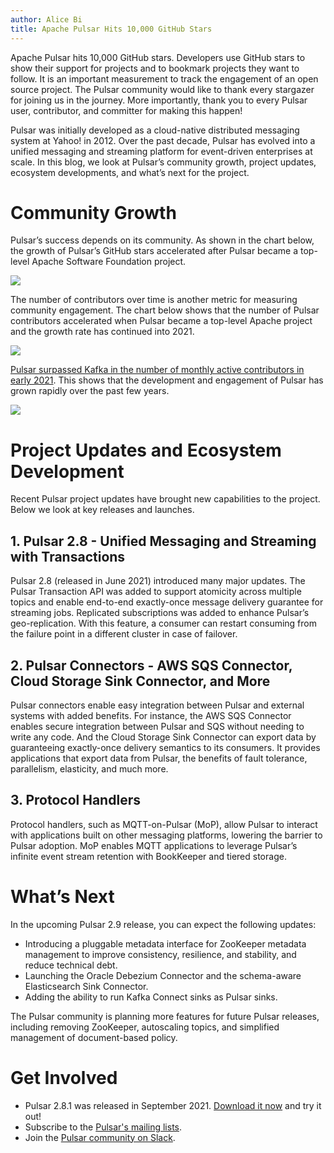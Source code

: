 ```yaml
---
author: Alice Bi
title: Apache Pulsar Hits 10,000 GitHub Stars
---
```


Apache Pulsar hits 10,000 GitHub stars. Developers use GitHub stars to show their support for projects and to bookmark projects they want to follow. It is an important measurement to track the engagement of an open source project. The Pulsar community would like to thank every stargazer for joining us in the journey. More importantly, thank you to every Pulsar user, contributor, and committer for making this happen!

Pulsar was initially developed as a cloud-native distributed messaging system at Yahoo! in 2012. Over the past decade, Pulsar has evolved into a unified messaging and streaming platform for event-driven enterprises at scale. In this blog, we look at Pulsar’s community growth, project updates, ecosystem developments, and what’s next for the project. 

# Community Growth

Pulsar’s success depends on its community. As shown in the chart below, the growth of Pulsar’s GitHub stars accelerated after Pulsar became a top-level Apache Software Foundation project. 

![](https://i.imgur.com/kwxz2XT.png)

The number of contributors over time is another metric for measuring community engagement. The chart below shows that the number of Pulsar contributors accelerated when Pulsar became a top-level Apache project and the growth rate has continued into 2021. 

![](https://i.imgur.com/TYy4CQg.png)

[Pulsar surpassed Kafka in the number of monthly active contributors in early 2021](https://www.apiseven.com/en/contributor-graph?chart=contributorMonthlyActivity&repo=apache/pulsar,apache/kafka). This shows that the development and engagement of Pulsar has grown rapidly over the past few years. 

![](https://i.imgur.com/6AN3dtM.png)

# Project Updates and Ecosystem Development

Recent Pulsar project updates have brought new capabilities to the project. Below we look at key releases and launches.  

## 1. Pulsar 2.8 - Unified Messaging and Streaming with Transactions

Pulsar 2.8 (released in June 2021) introduced many major updates. The Pulsar Transaction API was added to support atomicity across multiple topics and enable end-to-end exactly-once message delivery guarantee for streaming jobs. Replicated subscriptions was added to enhance Pulsar’s geo-replication. With this feature, a consumer can restart consuming from the failure point in a different cluster in case of failover. 

## 2. Pulsar Connectors - AWS SQS Connector, Cloud Storage Sink Connector, and More

Pulsar connectors enable easy integration between Pulsar and external systems with added benefits. For instance, the AWS SQS Connector enables secure integration between Pulsar and SQS without needing to write any code. And the Cloud Storage Sink Connector can export data by guaranteeing exactly-once delivery semantics to its consumers. It provides applications that export data from Pulsar, the benefits of fault tolerance, parallelism, elasticity, and much more. 

## 3. Protocol Handlers 

Protocol handlers, such as MQTT-on-Pulsar (MoP), allow Pulsar to interact with applications built on other messaging platforms, lowering the barrier to Pulsar adoption. MoP enables MQTT applications to leverage Pulsar’s infinite event stream retention with BookKeeper and tiered storage.

# What’s Next

In the upcoming Pulsar 2.9 release, you can expect the following updates: 

* Introducing a pluggable metadata interface for ZooKeeper metadata management to improve consistency, resilience, and stability, and reduce technical debt. 
* Launching the Oracle Debezium Connector and the schema-aware Elasticsearch Sink Connector.
* Adding the ability to run Kafka Connect sinks as Pulsar sinks.

The Pulsar community is planning more features for future Pulsar releases, including removing ZooKeeper, autoscaling topics, and simplified management of document-based policy. 

# Get Involved

* Pulsar 2.8.1 was released in September 2021. [Download it now](https://pulsar.apache.org/en/download/) and try it out! 
* Subscribe to the [Pulsar's mailing lists](https://pulsar.apache.org/en/contact/). 
* Join the [Pulsar community on Slack](https://apache-pulsar.herokuapp.com/).

